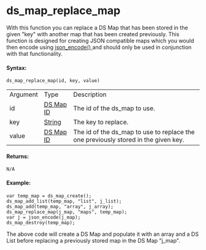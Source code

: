 # ds_map_replace_map

With this function you can replace a DS Map that has been stored in the
given "key" with another map that has been created previously. This
function is designed for creating JSON compatible maps which you would
then encode using [ json_encode()
](../../File_Handling/Encoding_And_Hashing/json_encode) and should
only be used in conjunction with that functionality.

#### Syntax:

``` gml
ds_map_replace_map(id, key, value)
```

|          |                                                                                                          |                                                                                    |
|----------|----------------------------------------------------------------------------------------------------------|------------------------------------------------------------------------------------|
| Argument | Type                                                                                                     | Description                                                                        |
| id       |  [DS Map ID](../../../../../GameMaker_Language/GML_Reference/Data_Structures/DS_Maps/ds_map_create)  | The id of the ds_map to use.                                                       |
| key      |  [String](../../../../../GameMaker_Language/GML_Overview/Data_Types)                                 | The key to replace.                                                                |
| value    |  [DS Map ID](../../../../../GameMaker_Language/GML_Reference/Data_Structures/DS_Maps/ds_map_create)  | The id of the ds_map to use to replace the one previously stored in the given key. |

#### Returns:

``` gml
N/A
```

#### Example:

``` gml
var temp_map = ds_map_create();
ds_map_add_list(temp_map, "list", j_list);
ds_map_add(temp_map, "array", j_array);
ds_map_replace_map(j_map, "maps", temp_map);
var j = json_encode(j_map);
ds_map_destroy(temp_map);
```

The above code will create a DS Map and populate it with an array and a
DS List before replacing a previously stored map in the DS Map "j_map".
